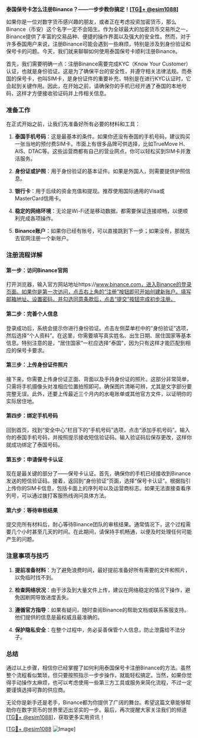 **泰国保号卡怎么注册Binance？——一步步教你搞定！[[TG💪+ @esim1088](https://t.me/s/esim1088)]**

如果你是一位对数字货币感兴趣的朋友，或者正在考虑投资加密货币，那么Binance（币安）这个名字一定不会陌生。作为全球最大的加密货币交易所之一，Binance提供了丰富的交易品种、便捷的操作界面以及强大的安全性。然而，对于许多泰国用户来说，注册Binance可能会遇到一些麻烦，特别是涉及到身份验证和保号卡的问题。今天，我们就来聊聊如何使用泰国保号卡顺利注册Binance。

首先，我们需要明确一点：注册Binance需要完成KYC（Know Your Customer）认证，也就是身份验证。这是为了确保平台的安全性，并遵守相关法律法规。而泰国的保号卡，也叫SIM卡，是身份证件的重要补充，特别是在进行KYC认证时，它会起到关键作用。因此，在开始之前，请确保你的手机已经开通了泰国的本地号码，这样才方便接收验证码并上传相关信息。

### 准备工作

在正式开始之前，让我们先准备好所有必要的材料和工具：

1. **泰国手机号码**：这是最基本的条件。如果你还没有泰国的手机号码，建议购买一张当地的预付费SIM卡。市面上有很多品牌可供选择，比如TrueMove H、AIS、DTAC等。这些运营商都有自己的营业网点，你可以轻松买到SIM卡并激活服务。
   
2. **身份证或护照**：用于身份验证的基本证件。如果是外国人，则需要提供护照信息。

3. **银行卡**：用于后续的资金充值和提现。推荐使用国际通用的Visa或MasterCard信用卡。

4. **稳定的网络环境**：无论是Wi-Fi还是移动数据，都需要保证连接顺畅，以便顺利完成各项操作。

5. **Binance账户**：如果你已经有账号，可以直接跳到下一步；如果没有，那就先去官网注册一个新账户。

### 注册流程详解

#### 第一步：访问Binance官网

打开浏览器，输入官方网站地址https://www.binance.com，进入Binance的登录页面。如果你是第一次访问，点击右上角的“注册”按钮即可开始创建新账户。填写邮箱地址、设置密码，并勾选同意条款后，点击“提交”按钮完成初步注册。

#### 第二步：完善个人信息

登录成功后，系统会提示你进行身份验证。点击左侧菜单栏中的“身份验证”选项，然后选择“个人资料”。在这里，你需要填写真实姓名、出生日期、居住国家等基本信息。特别注意的是，“居住国家”一栏应选择“泰国”，因为只有这样才能匹配到相应的保号卡要求。

#### 第三步：上传身份证件照片

接下来，你需要上传身份证正面、背面以及手持身份证的照片。这部分非常简单，只需将手机摄像头对准相应位置拍照即可。确保图片清晰可辨，尤其是文字部分要完整无误。此外，还要上传最近三个月内的水电账单或其他官方文件，以证明你的实际居住地。

#### 第四步：绑定手机号码

回到首页，找到“安全中心”栏目下的“手机号码”选项，点击“添加手机号码”。输入你的泰国手机号码，并按照提示接收短信验证码。输入验证码后保存更改，这样你就成功绑定了泰国号码。

#### 第五步：申请保号卡认证

现在是最关键的部分了——保号卡认证。首先，确保你的手机已经接收到Binance发送的短信验证码。接着，返回到“身份验证”页面，选择“保号卡认证”。根据指引上传你的SIM卡信息，包括卡面上的序列号以及运营商标志。如果无法直接查看序列号，可以通过拨打客服热线询问具体方法。

#### 第六步：等待审核结果

提交完所有材料后，耐心等待Binance团队的审核结果。通常情况下，这个过程需要几个小时甚至几天的时间。在此期间，请保持手机畅通，以便及时处理任何可能产生的问题。

### 注意事项与技巧

1. **提前准备材料**：为了避免浪费时间，最好提前准备好所有需要的文件和照片，以免临时找不到。

2. **检查网络状况**：由于涉及到大量文件上传，建议在网络稳定的情况下操作，避免因断网导致进度丢失。

3. **遵循官方指导**：如果有疑问，随时查阅Binance的帮助文档或联系客服支持。他们提供的信息是最权威且最准确的。

4. **保护隐私安全**：在整个过程中，务必妥善保管个人信息，防止泄露给不法分子。

### 总结

通过以上步骤，相信你已经掌握了如何利用泰国保号卡注册Binance的方法。虽然整个流程看似繁琐，但只要按照指示一步步操作，就能轻松搞定。当然，如果你觉得手动操作太麻烦，也可以考虑使用一些第三方工具或服务来简化流程，不过一定要谨慎选择可靠的供应商。

无论你是新手还是老手，Binance都为你提供了广阔的舞台。希望这篇文章能够帮助你在数字货币的世界里迈出坚实的一步。最后，再次提醒大家关注我们的频道[[TG💪+ @esim1088](https://t.me/s/esim1088)]，获取更多实用资讯！

[[TG💪+ @esim1088](https://t.me/s/esim1088) ![Image](https://i.postimg.cc/4NQfJmqS/Snipaste-2025-05-13-00-14-12.png)]